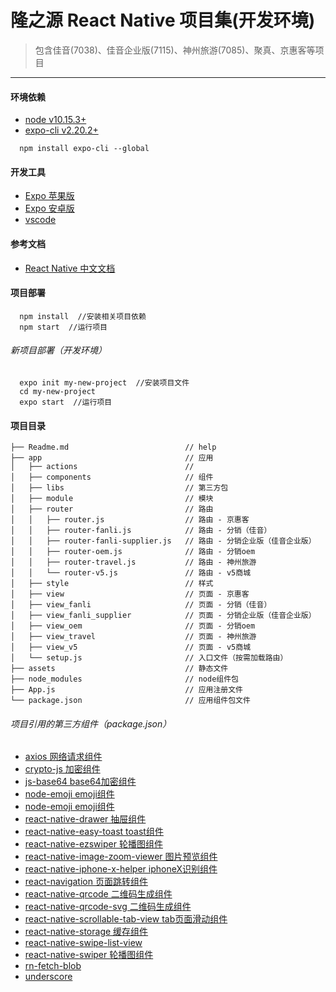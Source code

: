# 隆之源 React Native 项目集(开发环境)
> 包含佳音(7038)、佳音企业版(7115)、神州旅游(7085)、聚真、京惠客等项目
--------------
#### 环境依赖
* [node v10.15.3+](http://nodejs.cn/)
* [expo-cli v2.20.2+](https://expo.io/learn)
```
  npm install expo-cli --global
```
#### 开发工具
* [Expo 苹果版](https://apps.apple.com/app/apple-store/id982107779)
* [Expo 安卓版](https://play.google.com/store/apps/details?id=host.exp.exponent&referrer=www)
* [vscode](https://code.visualstudio.com/)
#### 参考文档
* [React Native 中文文档](https://reactnative.cn/docs/getting-started/)
#### 项目部署
```
  npm install  //安装相关项目依赖
  npm start  //运行项目
```
###### 新项目部署（开发环境）
```
  expo init my-new-project  //安装项目文件
  cd my-new-project 
  expo start  //运行项目
```
#### 项目目录
```
├── Readme.md                          // help
├── app                                // 应用
│   ├── actions                        // 
│   ├── components                     // 组件
│   ├── libs                           // 第三方包
│   ├── module                         // 模块
│   ├── router                         // 路由
│   │   ├── router.js                  // 路由 - 京惠客
│   │   ├── router-fanli.js            // 路由 - 分销（佳音）
│   │   ├── router-fanli-supplier.js   // 路由 - 分销企业版（佳音企业版）
│   │   ├── router-oem.js              // 路由 - 分销oem
│   │   ├── router-travel.js           // 路由 - 神州旅游
│   │   └── router-v5.js               // 路由 - v5商城
│   ├── style                          // 样式
│   ├── view                           // 页面 - 京惠客
│   ├── view_fanli                     // 页面 - 分销（佳音）
│   ├── view_fanli_supplier            // 页面 - 分销企业版（佳音企业版）
│   ├── view_oem                       // 页面 - 分销oem
│   ├── view_travel                    // 页面 - 神州旅游
│   ├── view_v5                        // 页面 - v5商城
│   └── setup.js                       // 入口文件（按需加载路由）
├── assets                             // 静态文件
├── node_modules                       // node组件包
├── App.js                             // 应用注册文件
└── package.json                       // 应用组件包文件
```

###### 项目引用的第三方组件（package.json）
* [axios 网络请求组件](https://www.npmjs.com/package/axios)
* [crypto-js 加密组件](https://www.npmjs.com/package/crypto-js)
* [js-base64 base64加密组件](https://www.npmjs.com/package/js-base64)
* [node-emoji emoji组件](https://www.npmjs.com/package/node-emoji)
* [node-emoji emoji组件](https://www.npmjs.com/package/node-emoji)
* [react-native-drawer 抽屉组件](https://www.npmjs.com/package/react-native-drawer)
* [react-native-easy-toast toast组件](https://www.npmjs.com/package/react-native-easy-toast)
* [react-native-ezswiper 轮播图组件](https://www.npmjs.com/package/react-native-ezswiper)
* [react-native-image-zoom-viewer 图片预览组件](https://www.npmjs.com/package/react-native-image-zoom-viewer)
* [react-native-iphone-x-helper iphoneX识别组件](https://www.npmjs.com/package/react-native-iphone-x-helper)
* [react-navigation 页面跳转组件](https://www.npmjs.com/package/react-navigation)
* [react-native-qrcode 二维码生成组件](https://www.npmjs.com/package/react-native-qrcode)
* [react-native-qrcode-svg 二维码生成组件](https://www.npmjs.com/package/react-native-qrcode-svg)
* [react-native-scrollable-tab-view tab页面滑动组件](https://www.npmjs.com/package/react-native-scrollable-tab-view)
* [react-native-storage 缓存组件](https://www.npmjs.com/package/react-native-storage)
* [react-native-swipe-list-view](https://www.npmjs.com/package/react-native-swipe-list-view)
* [react-native-swiper 轮播图组件](https://www.npmjs.com/package/react-native-swiper)
* [rn-fetch-blob](https://www.npmjs.com/package/rn-fetch-blob)
* [underscore](https://www.npmjs.com/package/underscore)
